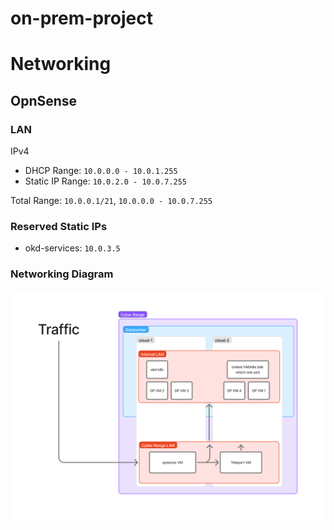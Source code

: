 # on-prem-project

# Networking
## OpnSense
### LAN
IPv4
- DHCP Range: `10.0.0.0 - 10.0.1.255`
- Static IP Range: `10.0.2.0 - 10.0.7.255`

Total Range: `10.0.0.1/21`, `10.0.0.0 - 10.0.7.255`

### Reserved Static IPs
- okd-services: `10.0.3.5`

### Networking Diagram
![Networking Diagram](./images/network-diagram)

